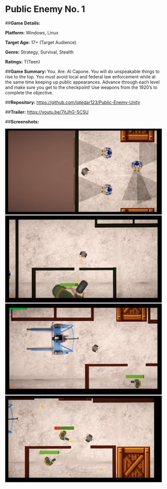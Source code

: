 # Public Enemy No. 1

##**Game Details:**

**Platform:** Windows, Linux

**Target Age:** 17+ (Target Audience)

**Genre:** Strategy, Survival, Stealth

**Ratings:** T(Teen)


##**Game Summary:**
You. Are. Al Capone. You will do unspeakable things to rise to the top. You must avoid local and federal law enforcement while at the same time keeping up public appearances. Advance through each level and make sure you get to the checkpoint! Use weapons from the 1920’s to complete the objective.


##**Repository:** 
https://github.com/iqtedar123/Public-Enemy-Unity

##**Trailer:**
https://youtu.be/7itJhG-SCSU

##**Screenshots:**

![](/Public_Enemy_Screens/1.png)
![](/Public_Enemy_Screens/2.png)
![](/Public_Enemy_Screens/3.png)
![](/Public_Enemy_Screens/4.png)